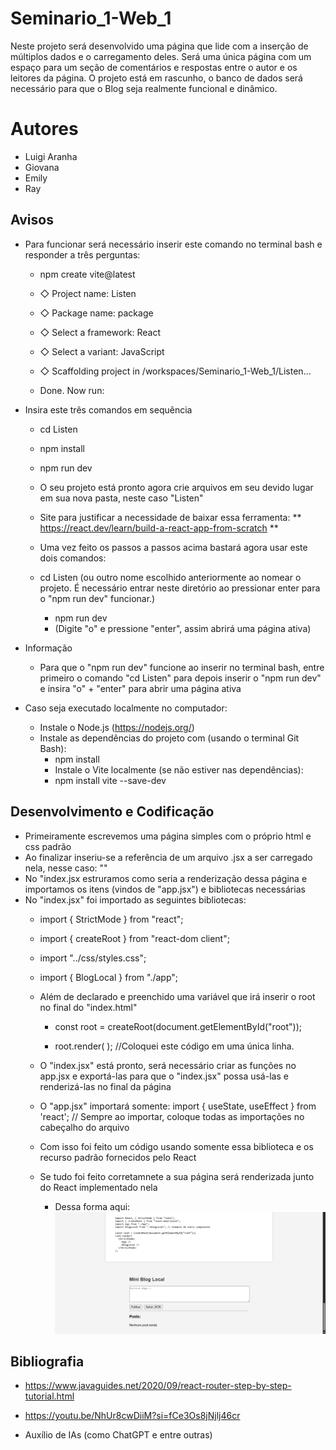 # Seminario_1-Web_1
Neste projeto será desenvolvido uma página que lide com a inserção de múltiplos dados e o carregamento deles. Será uma única página com um espaço para um seção de comentários e respostas entre o autor e os leitores da página. O projeto está em rascunho, o banco de dados será necessário para que o Blog seja realmente funcional e dinâmico.

# Autores
- Luigi Aranha
- Giovana
- Emily
- Ray


## Avisos
- Para funcionar será necessário inserir este comando no terminal bash e responder a três perguntas:
     
    - npm create vite@latest
    
    - ◇  Project name:
    Listen
    
    - ◇  Package name:
    package
    
    - ◇  Select a framework:
    React
    
    - ◇  Select a variant:
    JavaScript
    
    - ◇  Scaffolding project in /workspaces/Seminario_1-Web_1/Listen...
    
    - Done. Now run:

- Insira este três comandos em sequência
    - cd Listen
    - npm install
    - npm run dev

    - O seu projeto está pronto agora crie arquivos em seu devido lugar em sua nova pasta, neste caso "Listen"

    - Site para justificar a necessidade de baixar essa ferramenta: ** https://react.dev/learn/build-a-react-app-from-scratch **

    - Uma vez feito os passos a passos acima bastará agora usar este dois comandos:
    
    - cd Listen (ou outro nome escolhido anteriormente ao nomear o projeto. É necessário entrar neste diretório ao pressionar enter para o "npm run dev" funcionar.)

        - npm run dev
        - (Digite "o" e pressione "enter", assim abrirá uma página ativa)

- Informação
    - Para que o "npm run dev" funcione ao inserir no terminal bash, entre primeiro o comando "cd Listen" para depois inserir o "npm run dev" e insira "o" + "enter" para abrir uma página ativa 

- Caso seja executado localmente no computador:
    - Instale o Node.js (https://nodejs.org/)
    - Instale as dependências do projeto com (usando o terminal Git Bash):
        - npm install
        - Instale o Vite localmente (se não estiver nas dependências):
        - npm install vite --save-dev

## Desenvolvimento e Codificação
- Primeiramente escrevemos uma página simples com o próprio html e css padrão
- Ao finalizar inseriu-se a referência de um arquivo .jsx a ser carregado nela, nesse caso: "<script type="module" src="src/index.jsx"></script>"
- No "index.jsx estruramos como seria a renderização dessa página e importamos os itens (vindos de "app.jsx") e bibliotecas necessárias
- No "index.jsx" foi importado as seguintes bibliotecas: 
    - import { StrictMode } from "react";
    - import { createRoot } from "react-dom client";
    - import "../css/styles.css";
    - import { BlogLocal } from "./app";

    - Além de declarado e preenchido uma variável que irá inserir o root no final do "index.html"
        - const root = createRoot(document.getElementById("root"));

        - root.render( <StrictMode> <BlogLocal><BlogLocal> </StrictMode> ); //Coloquei este código em uma única linha.
    
    - O "index.jsx" está pronto, será necessário criar as funções no app.jsx e exportá-las para que o "index.jsx" possa usá-las e renderizá-las no final da página

    - O "app.jsx" importará somente: import { useState, useEffect } from 'react'; // Sempre ao importar, coloque todas as importações no cabeçalho do arquivo

    - Com isso foi feito um código usando somente essa biblioteca e os recurso padrão fornecidos pelo React

    - Se tudo foi feito corretamnete a sua página será renderizada junto do React implementado nela

        - Dessa forma aqui: ![Seminario](Listen/images/seminario_final.png)

## Bibliografia
- https://www.javaguides.net/2020/09/react-router-step-by-step-tutorial.html

- https://youtu.be/NhUr8cwDiiM?si=fCe3Os8jNjlj46cr

- Auxílio de IAs (como ChatGPT e entre outras)